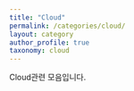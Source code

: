 ```yaml
---
title: "Cloud"
permalink: /categories/cloud/
layout: category
author_profile: true
taxonomy: cloud
---
```


Cloud관련 모음입니다.